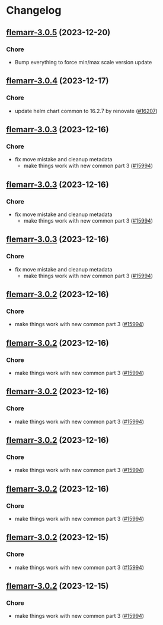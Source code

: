 # Changelog



## [flemarr-3.0.5](https://github.com/truecharts/charts/compare/flemarr-3.0.4...flemarr-3.0.5) (2023-12-20)

### Chore

- Bump everything to force min/max scale version update
  
  


## [flemarr-3.0.4](https://github.com/truecharts/charts/compare/flemarr-3.0.3...flemarr-3.0.4) (2023-12-17)

### Chore

- update helm chart common to 16.2.7 by renovate ([#16207](https://github.com/truecharts/charts/issues/16207))
  
  


## [flemarr-3.0.3](https://github.com/truecharts/charts/compare/flemarr-2.0.11...flemarr-3.0.3) (2023-12-16)

### Chore

- fix move mistake and cleanup metadata
  - make things work with new common part 3 ([#15994](https://github.com/truecharts/charts/issues/15994))
  
  


## [flemarr-3.0.3](https://github.com/truecharts/charts/compare/flemarr-2.0.11...flemarr-3.0.3) (2023-12-16)

### Chore

- fix move mistake and cleanup metadata
  - make things work with new common part 3 ([#15994](https://github.com/truecharts/charts/issues/15994))
  
  


## [flemarr-3.0.3](https://github.com/truecharts/charts/compare/flemarr-2.0.11...flemarr-3.0.3) (2023-12-16)

### Chore

- fix move mistake and cleanup metadata
  - make things work with new common part 3 ([#15994](https://github.com/truecharts/charts/issues/15994))
  
  


## [flemarr-3.0.2](https://github.com/truecharts/charts/compare/flemarr-2.0.11...flemarr-3.0.2) (2023-12-16)

### Chore

- make things work with new common part 3 ([#15994](https://github.com/truecharts/charts/issues/15994))
  
  


## [flemarr-3.0.2](https://github.com/truecharts/charts/compare/flemarr-2.0.11...flemarr-3.0.2) (2023-12-16)

### Chore

- make things work with new common part 3 ([#15994](https://github.com/truecharts/charts/issues/15994))
  
  


## [flemarr-3.0.2](https://github.com/truecharts/charts/compare/flemarr-2.0.11...flemarr-3.0.2) (2023-12-16)

### Chore

- make things work with new common part 3 ([#15994](https://github.com/truecharts/charts/issues/15994))
  
  


## [flemarr-3.0.2](https://github.com/truecharts/charts/compare/flemarr-2.0.11...flemarr-3.0.2) (2023-12-16)

### Chore

- make things work with new common part 3 ([#15994](https://github.com/truecharts/charts/issues/15994))
  
  


## [flemarr-3.0.2](https://github.com/truecharts/charts/compare/flemarr-2.0.11...flemarr-3.0.2) (2023-12-16)

### Chore

- make things work with new common part 3 ([#15994](https://github.com/truecharts/charts/issues/15994))
  
  


## [flemarr-3.0.2](https://github.com/truecharts/charts/compare/flemarr-2.0.11...flemarr-3.0.2) (2023-12-15)

### Chore

- make things work with new common part 3 ([#15994](https://github.com/truecharts/charts/issues/15994))
  
  


## [flemarr-3.0.2](https://github.com/truecharts/charts/compare/flemarr-2.0.11...flemarr-3.0.2) (2023-12-15)

### Chore

- make things work with new common part 3 ([#15994](https://github.com/truecharts/charts/issues/15994))
  
  